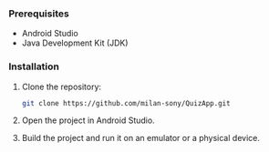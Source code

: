 ### Prerequisites

- Android Studio
- Java Development Kit (JDK)

### Installation

1. Clone the repository:
    ```bash
    git clone https://github.com/milan-sony/QuizApp.git
    ```

2. Open the project in Android Studio.

3. Build the project and run it on an emulator or a physical device.
